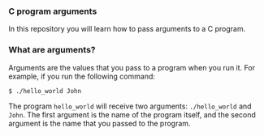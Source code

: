 ### C program arguments

In this repository you will learn how to pass arguments to a C program.

### What are arguments?

Arguments are the values that you pass to a program when you run it. For example, if you run the following command:

    $ ./hello_world John

The program `hello_world` will receive two arguments: `./hello_world` and `John`. The first argument is the name of the program itself, and the second argument is the name that you passed to the program.
